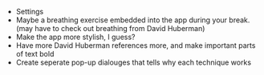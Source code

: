* Settings
* Maybe a breathing exercise embedded into the app during your break. (may have to check out breathing from David Huberman)
* Make the app more stylish, I guess? 
* Have more David Huberman references more, and make important parts of text bold 
* Create seperate pop-up dialouges that tells why each technique works